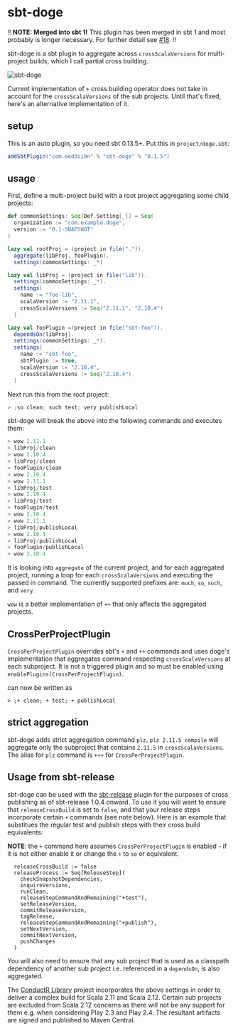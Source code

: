 sbt-doge
========

:bangbang: **NOTE: Merged into sbt 1!** This plugin has been merged in sbt 1 and most probably is longer necessary. For further detail see [#18](https://github.com/sbt/sbt-doge/issues/18). :bangbang:

sbt-doge is a sbt plugin to aggregate across `crossScalaVersions` for multi-project builds, which I call partial cross building.

![sbt-doge](sbt-doge.png?raw=true)

Current implementation of `+` cross building operator does not take in account for the `crossScalaVersions` of the sub projects. Until that's fixed, here's an alternative implementation of it.

setup
-----

This is an auto plugin, so you need sbt 0.13.5+. Put this in `project/doge.sbt`:

```scala
addSbtPlugin("com.eed3si9n" % "sbt-doge" % "0.1.5")
```

usage
-----

First, define a multi-project build with a root project aggregating some child projects:

```scala
def commonSettings: Seq[Def.Setting[_]] = Seq(
  organization := "com.example.doge",
  version := "0.1-SNAPSHOT"
)

lazy val rootProj = (project in file(".")).
  aggregate(libProj, fooPlugin).
  settings(commonSettings: _*)

lazy val libProj = (project in file("lib")).
  settings(commonSettings: _*).
  settings(
    name := "foo-lib",
    scalaVersion := "2.11.1",
    crossScalaVersions := Seq("2.11.1", "2.10.4")
  )

lazy val fooPlugin =(project in file("sbt-foo")).
  dependsOn(libProj).
  settings(commonSettings: _*).
  settings(
    name := "sbt-foo",
    sbtPlugin := true,
    scalaVersion := "2.10.4",
    crossScalaVersions := Seq("2.10.4")
  )
```

Next run this from the root project:

```scala
> ;so clean; such test; very publishLocal
```

sbt-doge will break the above into the following commands and executes them:

```scala
> wow 2.11.1
> libProj/clean
> wow 2.10.4
> libProj/clean
> fooPlugin/clean
> wow 2.10.4
> wow 2.11.1
> libProj/test
> wow 2.10.4
> libProj/test
> fooPlugin/test
> wow 2.10.4
> wow 2.11.1
> libProj/publishLocal
> wow 2.10.4
> libProj/publishLocal
> fooPlugin/publishLocal
> wow 2.10.4
```

It is looking into `aggregate` of the current project, and for each aggregated project, running a loop for each `crossScalaVersions` and executing the passed in command. The currently supported prefixes are: `much`, `so`, `such`, and `very`.

`wow` is a better implementation of `++` that only affects the aggregated projects.

## CrossPerProjectPlugin

`CrossPerProjectPlugin` overrides sbt's `+` and `++` commands and uses doge's implementation that aggregates command respecting `crossScalaVersions` at each subproject. It is not a triggered plugin and so must be enabled using `enablePlugins(CrossPerProjectPlugin)`.

can now be written as

    > ;+ clean; + test; + publishLocal

## strict aggregation

sbt-doge adds strict aggregation command `plz`. `plz 2.11.5 compile` will aggregate only the subproject that contains `2.11.5` in `crossScalaVersions`. The alias for `plz` command is `+++` for `CrossPerProjectPlugin`.

## Usage from sbt-release

sbt-doge can be used with the [sbt-release](https://github.com/sbt/sbt-release) plugin for the purposes of cross publishing as of sbt-release 1.0.4 onward. To use it you will want to ensure that `releaseCrossBuild` is set to `false`, and that your release steps incorporate certain `+` commands (see note below). Here is an example that substitues the regular test and publish steps with their cross build equivalents:

**NOTE**: the `+` command here assumes `CrossPerProjectPlugin` is enabled - if it is not either enable it or change the `+` to `so` or equivalent.

      releaseCrossBuild := false
      releaseProcess := Seq[ReleaseStep](
        checkSnapshotDependencies,
        inquireVersions,
        runClean,
        releaseStepCommandAndRemaining("+test"),
        setReleaseVersion,
        commitReleaseVersion,
        tagRelease,
        releaseStepCommandAndRemaining("+publish"),
        setNextVersion,
        commitNextVersion,
        pushChanges
      )

You will also need to ensure that any sub project that is used as a classpath dependency of another sub project i.e. referenced in a `dependsOn`, is also aggregated.

The [ConductR Library](https://github.com/typesafehub/conductr-lib) project incorporates the above settings in order to deliver a complex build for Scala 2.11 and Scala 2.12. Certain sub projects are excluded from Scala 2.12 concerns as there will not be any support for them e.g. when considering Play 2.3 and Play 2.4. The resultant artifacts are signed and published to Maven Central.
